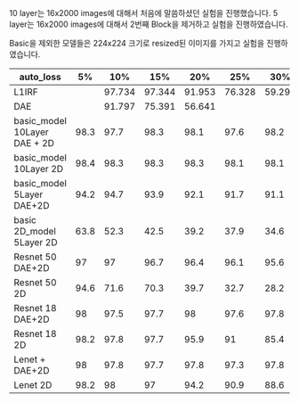 10 layer는 16x2000 images에 대해서 처음에 말씀하셨던 실험을 진행했습니다.
5 layer는 16x2000 images에 대해서 2번째 Block을 제거하고 실험을 진행하였습니다.

Basic을 제외한 모델들은 224x224 크기로 resized된 이미지를 가지고 실험을 진행하였습니다.

|auto_loss|5%|10%|15%|20%|25%|30%|35%|40%|45%|50%|55%|60%|65%|70%|75%|80%|85%|90%|95%|
|------|---|---|---|---|---|---|---|---|---|---|---|---|---|---|---|---|---|---|---|
|L1IRF ||97.734|97.344|91.953|76.328|59.297|50.234|44.688|37.719|31.094| | | | | | | | | |
|DAE| |91.797|75.391|56.641| | | | | | | | | | | | | | | |
|basic_model 10Layer DAE + 2D|98.3|97.7|98.3|98.1|97.6|98.2|97.6|96.4|96.4|96.7|95.3|94.8|92.5|86.4|79.2|65.3|47.7|25.4|16.7|
|basic_model 10Layer 2D|98.4|98.3|98.3|98.3|98.1|98.1|97.2|96.2|95.4|93.9|92.2|88.2|83.3|75.5|67.4|59.3|51|41.2|29.1|
|basic_model 5Layer DAE+2D|94.2|94.7|93.9|92.1|91.7|91.1|87.4|84.5|81.5|82|80.8|74.4|68.3|55.9|44.9|32.8|23.2|17.1|14.2|
|basic 2D_model 5Layer 2D|63.8|52.3|42.5|39.2|37.9|34.6|33.8|34|33.7|33.3|35.7|33.6|36.4|36|39|39.2|39.6|40.6|36.4|
|Resnet 50 DAE+2D|97|97|96.7|96.4|96.1|95.6|93.8|91.6|89|86.8|85.1|77.2|69.2|56.7|43.6|29.3|20|16.3|13.5|
|Resnet 50 2D|94.6|71.6|70.3|39.7|32.7|28.2|25.2|24.6|22.8|22.8|20.2|19.5|21.4|20.7|20|19.1|17.5|17.3|13.3|
|Resnet 18 DAE+2D|98|97.5|97.7|98|97.6|97.8|97.3|97.1|97|97.5|96.6|95.9|95.1|91|83.7|72.2|51.3|27.5|15.6|
|Resnet 18 2D|98.2|97.8|97.7|95.9|91|85.4|82.8|77.7|74.2|73.1|73.3|70.5|68|62.8|59.6|54.6|52.9|44.4|35.6|
|Lenet + DAE+2D|98|97.8|97.7|97.8|97.3|97.8|96.9|96.6|96.2|96.4|95.9|94.6|91.2|87.5|78.2|63.8|47.1|29.2|16.6|
|Lenet 2D|98.2|98|97|94.2|90.9|88.6|84.9|81|78|74.8|72.5|67.2|61.9|56|50.6|43.5|38.6|34.4|27.65|

										

										

										

										

										

										

										

									

